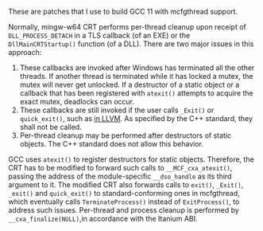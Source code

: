 These are patches that I use to build GCC 11 with mcfgthread support.

Normally, mingw-w64 CRT performs per-thread cleanup upon receipt of `DLL_PROCESS_DETACH` in a TLS callback (of an EXE) or the `DllMainCRTStartup()` function (of a DLL). There are two major issues in this approach:

1. These callbacks are invoked after Windows has terminated all the other threads. If another thread is terminated while it has locked a mutex, the mutex will never get unlocked. If a destructor of a static object or a callback that has been registered with `atexit()` attempts to acquire the exact mutex, deadlocks can occur.
2. These callbacks are still invoked if the user calls `_Exit()` or `quick_exit()`, such as [in LLVM](https://reviews.llvm.org/D102944). As specified by the C++ standard, they shall not be called.
3. Per-thread cleanup may be performed after destructors of static objects. The C++ standard does not allow this behavior.

GCC uses `atexit()` to register destructors for static objects. Therefore, the CRT has to be modified to forward such calls to `__MCF_cxa_atexit()`, passing the address of the module-specific `__dso_handle` as its third argument to it. The modified CRT also forwards calls to `exit()`, `_Exit()`, `_exit()` and `quick_exit()` to standard-conforming ones in mcfgthread, which eventually calls `TerminateProcess()` instead of `ExitProcess()`, to address such issues. Per-thread and process cleanup is performed by `__cxa_finalize(NULL)`,in accordance with the Itanium ABI.
